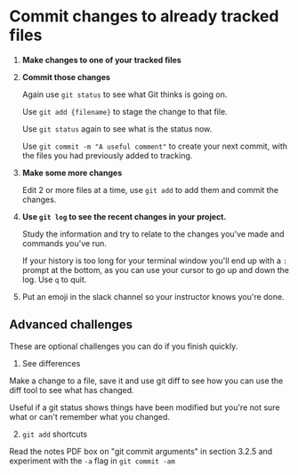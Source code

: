 # Commit changes to already tracked files

1) **Make changes to one of your tracked files**

1) **Commit those changes**

	Again use `git status` to see what Git thinks is going on.
	
	Use `git add {filename}` to stage the change to that file.
	
	Use `git status` again to see what is the status now.
	
	Use `git commit -m "A useful comment"` to create your next commit, with the files you had previously added to tracking.

1) **Make some more changes**

	Edit 2 or more files at a time, use `git add` to add them and commit the changes.

1) **Use `git log` to see the recent changes in your project.**

	Study the information and try to relate to the changes you've made and commands you've run.	
	
	If your history is too long for your terminal window you'll end up with a `:` prompt at the bottom, as you can use your cursor to go up and down the log. Use `q` to quit.

1) Put an emoji in the slack channel so your instructor knows you're done.

## Advanced challenges

These are optional challenges you can do if you finish quickly.

1) See differences

Make a change to a file, save it and use git diff to see how you can use the diff tool to see what has changed.

Useful if a git status shows things have been modified but you're not sure what or can't remember what you changed.

2) `git add` shortcuts

Read the notes PDF box on "git commit arguments" in section 3.2.5 and experiment with the `-a` flag in `git commit -am`

